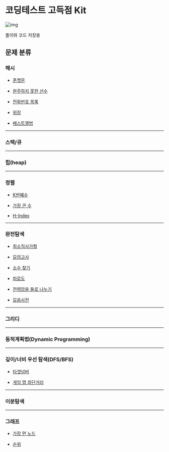 # 코딩테스트 고득점 Kit

![img](https://school.programmers.co.kr/assets/img-practice-kit-algorithm-c24271e1b8855af11d6c1c6d75f943278e83bdf4382ff082047bf89f58c0450a.png)
<br/>

풀이와 코드 저장용
<br/>

## 문제 분류

### 해시

- [폰켓몬](https://github.com/BOLTB0X/Swift_Study/blob/main/고득점%20kit/해시/폰켓몬/README.md)
  <br/>

- [완주하지 못한 선수](https://github.com/BOLTB0X/Swift_Study/tree/main/고득점%20kit/해시/완주하지%20못한%20선수)
  <br/>

- [전화번호 목록]()
  <br/>

- [위장]()
  <br/>

- [베스트앨범]()
  <br/>

---

### 스택/큐

---

### 힙(heap)

---

### 정렬

- [K번쨰수](https://github.com/BOLTB0X/Swift_Study/tree/main/고득점%20kit/정렬/K번째수)
  <br/>

- [가장 큰 수](https://github.com/BOLTB0X/Swift_Study/blob/main/고득점%20kit/정렬/가장%20큰%20수/README.md)
  <br/>

- [H-Index](https://github.com/BOLTB0X/Swift_Study/tree/main/고득점%20kit/정렬/H-Index)
  <br/>

---

### 완전탐색

- [최소직사가형](https://github.com/BOLTB0X/Swift_Study/tree/main/고득점%20kit/완전탐색/최소직사각형)
  <br/>

- [모의고사](https://github.com/BOLTB0X/Swift_Study/tree/main/고득점%20kit/완전탐색/모의고사)
  <br/>

- [소수 찾기](https://github.com/BOLTB0X/Swift_Study/tree/main/고득점%20kit/완전탐색/모의고사)
  <br/>

- [피로도](https://github.com/BOLTB0X/Swift_Study/tree/main/고득점%20kit/완전탐색/모의고사)
  <br/>

- [전력망을 둘로 나누기](https://github.com/BOLTB0X/Swift_Study/tree/main/고득점%20kit/완전탐색/전력망을%20둘로%20나누기)
  <br/>

- [모음사전](https://github.com/BOLTB0X/Swift_Study/tree/main/고득점%20kit/완전탐색/모음%20사전)
  <br/>

---

### 그리디

---

### 동적계획법(Dynamic Programming)

---

### 깊이/너비 우선 탐색(DFS/BFS)

- [타겟넘버](https://github.com/BOLTB0X/Swift_Study/tree/main/고득점%20kit/DFSBFS/타겟%20넘버)
  <br/>

- [게임 맵 최단거리](https://github.com/BOLTB0X/Swift_Study/tree/main/고득점%20kit/DFSBFS/게임%20맵%20최단거리)
  <br/>

---

### 이분탐색

---

### 그래프

- [가장 먼 노드](https://github.com/BOLTB0X/Swift_Study/tree/main/고득점%20kit/그래프/가장%20먼%20노드)
  <br/>

- [순위](https://github.com/BOLTB0X/Swift_Study/tree/main/고득점%20kit/그래프/순위)
  <br/>

